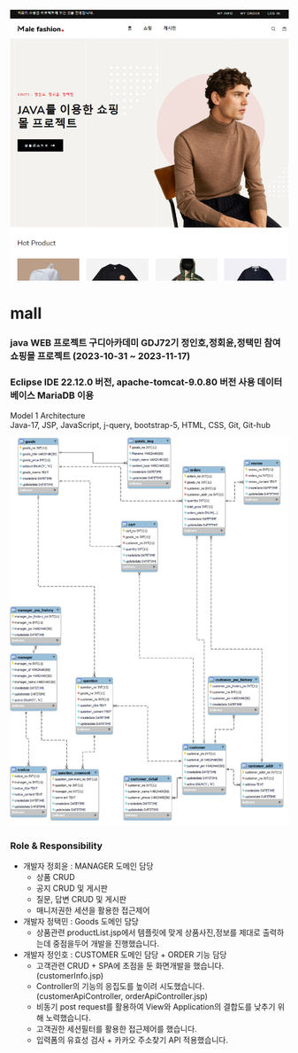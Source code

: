 ![ERD](mallHome.png)
# mall 
### java WEB 프로젝트 구디아카데미 GDJ72기 정인호,정회윤,정택민 참여 쇼핑몰 프로젝트 (2023-10-31 ~ 2023-11-17)
### Eclipse IDE 22.12.0 버전, apache-tomcat-9.0.80 버전 사용 데이터베이스 MariaDB 이용 

Model 1 Architecture  
Java-17, JSP, JavaScript, j-query, bootstrap-5, HTML, CSS, Git, Git-hub

![ERD](ERD.png)

### Role & Responsibility

- 개발자 정회윤 : MANAGER 도메인 담당
  - 상품 CRUD
  - 공지 CRUD 및 게시판 
  - 질문, 답변 CRUD 및 게시판
  - 매니저권한 세션을 활용한 접근제어
- 개발자 정택민 : Goods 도메인 담당
  - 상품관련 productList.jsp에서 템플릿에 맞게 상품사진,정보를 제대로 출력하는데 중점을두어 개발을 진행했습니다. 
- 개발자 정인호 : CUSTOMER 도메인 담당 + ORDER 기능 담당
  - 고객관련 CRUD + SPA에 초점을 둔 화면개발을 했습니다.(customerInfo.jsp)
  - Controller의 기능의 응집도를 높이려 시도했습니다.(customerApiController, orderApiController.jsp)
  - 비동기 post request를 활용하여 View와 Application의 결합도를 낮추기 위해 노력했습니다.
  - 고객권한 세션필터를 활용한 접근제어를 했습니다.
  - 입력폼의 유효성 검사 + 카카오 주소찾기 API 적용했습니다.


